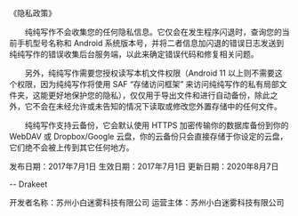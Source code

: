 《隐私政策》

　　纯纯写作不会收集您的任何隐私信息。它仅会在发生程序闪退时，查询您的当前手机型号名称和 Android 系统版本号，并将二者信息加闪退的错误日志发送到纯纯写作的错误收集后台服务端，以此来确定错误代码和修复相关问题。

　　另外，纯纯写作需要您授权读写本机文件权限（Android 11 以上则不需要这个权限，因为纯纯写作将使用 SAF “存储访问框架” 来访问纯纯写作的私有局部文件夹，这能更好地保护您的隐私），仅仅用于导出文件和进行自动备份，除此之外，它不会在未经允许或未告知的情况下读取或修改您外置存储中的任何文件。

　　纯纯写作支持云备份，它会默认使用 HTTPS 加密传输你的数据库备份到你的 WebDAV 或 Dropbox/Google 云盘，你的云备份只会直接存储于你设定的云盘，它们绝不会被上传到其它任何地方。

发布日期：2017年7月1日
生效日期：2017年7月1日
更新日期：2020年8月7日

-- Drakeet

开发者名称：苏州小白迷雾科技有限公司
运营主体：苏州小白迷雾科技有限公司
